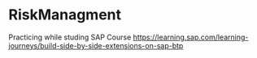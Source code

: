 # RiskManagment

Practicing while studing SAP Course
https://learning.sap.com/learning-journeys/build-side-by-side-extensions-on-sap-btp
